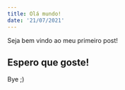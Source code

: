 ```yaml
---
title: Olá mundo!
date: '21/07/2021'
---
```


Seja bem vindo ao meu primeiro post!

## Espero que goste!

Bye ;)
